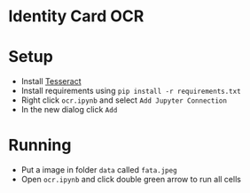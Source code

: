 # Identity Card OCR

# Setup

* Install [Tesseract](https://guides.library.illinois.edu/c.php?g=347520&p=4121425)
* Install requirements using `pip install -r requirements.txt`
* Right click `ocr.ipynb` and select `Add Jupyter Connection`
* In the new dialog click `Add`

# Running

* Put a image in folder `data` called `fata.jpeg`
* Open `ocr.ipynb` and click double green arrow to run all cells